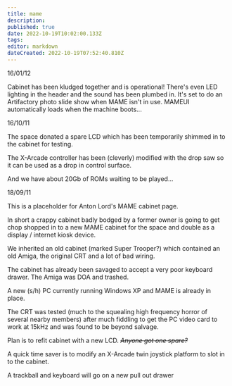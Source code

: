 ```yaml
---
title: mame
description: 
published: true
date: 2022-10-19T10:02:00.133Z
tags: 
editor: markdown
dateCreated: 2022-10-19T07:52:40.810Z
---
```


16/01/12

Cabinet has been kludged together and is operational! There's even LED lighting in the header and the sound has been plumbed in. It's set to do an Artifactory photo slide show when MAME isn't in use. MAMEUI automatically loads when the machine boots...

16/10/11

The space donated a spare LCD which has been temporarily shimmed in to the cabinet for testing.

The X-Arcade controller has been (cleverly) modified with the drop saw so it can be used as a drop in control surface.

And we have about 20Gb of ROMs waiting to be played...

18/09/11

This is a placeholder for Anton Lord's MAME cabinet page.

In short a crappy cabinet badly bodged by a former owner is going to get chop shopped in to a new MAME cabinet for the space and double as a display / internet kiosk device.

We inherited an old cabinet (marked Super Trooper?) which contained an old Amiga, the original CRT and a lot of bad wiring.

The cabinet has already been savaged to accept a very poor keyboard drawer. The Amiga was DOA and trashed.

A new (s/h) PC currently running Windows XP and MAME is already in place.

The CRT was tested (much to the squealing high frequency horror of several nearby members) after much fiddling to get the PC video card to work at 15kHz and was found to be beyond salvage.

Plan is to refit cabinet with a new LCD. <s>*Anyone got one spare?*</s>

A quick time saver is to modify an X-Arcade twin joystick platform to slot in to the cabinet.

A trackball and keyboard will go on a new pull out drawer
